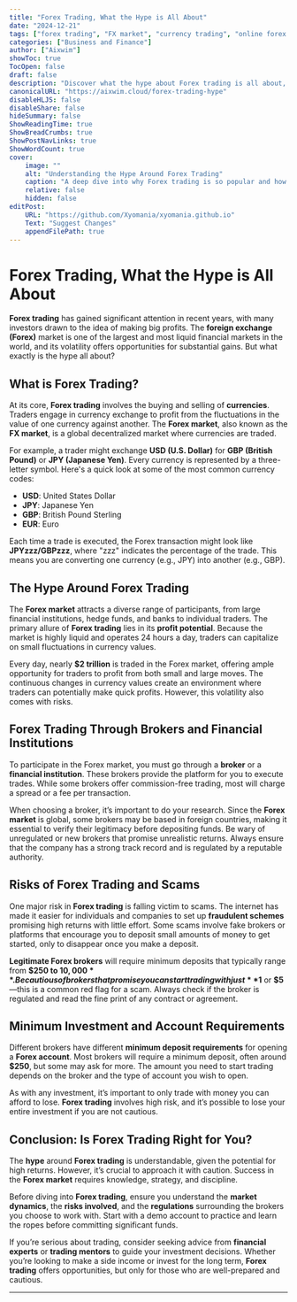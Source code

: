 ```yaml
---
title: "Forex Trading, What the Hype is All About"
date: "2024-12-21"
tags: ["forex trading", "FX market", "currency trading", "online forex trading", "investment management"]
categories: ["Business and Finance"]
author: ["Aixwim"]
showToc: true
TocOpen: false
draft: false
description: "Discover what the hype about Forex trading is all about, how it works, and how you can navigate the market to make profits or avoid scams."
canonicalURL: "https://aixwim.cloud/forex-trading-hype"
disableHLJS: false
disableShare: false
hideSummary: false
ShowReadingTime: true
ShowBreadCrumbs: true
ShowPostNavLinks: true
ShowWordCount: true
cover:
    image: ""
    alt: "Understanding the Hype Around Forex Trading"
    caption: "A deep dive into why Forex trading is so popular and how to navigate the market safely."
    relative: false
    hidden: false
editPost:
    URL: "https://github.com/Xyomania/xyomania.github.io"
    Text: "Suggest Changes"
    appendFilePath: true
---
```


# Forex Trading, What the Hype is All About

**Forex trading** has gained significant attention in recent years, with many investors drawn to the idea of making big profits. The **foreign exchange (Forex)** market is one of the largest and most liquid financial markets in the world, and its volatility offers opportunities for substantial gains. But what exactly is the hype all about?

## What is Forex Trading?

At its core, **Forex trading** involves the buying and selling of **currencies**. Traders engage in currency exchange to profit from the fluctuations in the value of one currency against another. The **Forex market**, also known as the **FX market**, is a global decentralized market where currencies are traded. 

For example, a trader might exchange **USD (U.S. Dollar)** for **GBP (British Pound)** or **JPY (Japanese Yen)**. Every currency is represented by a three-letter symbol. Here's a quick look at some of the most common currency codes:

- **USD**: United States Dollar
- **JPY**: Japanese Yen
- **GBP**: British Pound Sterling
- **EUR**: Euro

Each time a trade is executed, the Forex transaction might look like **JPYzzz/GBPzzz**, where "zzz" indicates the percentage of the trade. This means you are converting one currency (e.g., JPY) into another (e.g., GBP). 

## The Hype Around Forex Trading

The **Forex market** attracts a diverse range of participants, from large financial institutions, hedge funds, and banks to individual traders. The primary allure of **Forex trading** lies in its **profit potential**. Because the market is highly liquid and operates 24 hours a day, traders can capitalize on small fluctuations in currency values. 

Every day, nearly **$2 trillion** is traded in the Forex market, offering ample opportunity for traders to profit from both small and large moves. The continuous changes in currency values create an environment where traders can potentially make quick profits. However, this volatility also comes with risks.

## Forex Trading Through Brokers and Financial Institutions

To participate in the Forex market, you must go through a **broker** or a **financial institution**. These brokers provide the platform for you to execute trades. While some brokers offer commission-free trading, most will charge a spread or a fee per transaction.

When choosing a broker, it’s important to do your research. Since the **Forex market** is global, some brokers may be based in foreign countries, making it essential to verify their legitimacy before depositing funds. Be wary of unregulated or new brokers that promise unrealistic returns. Always ensure that the company has a strong track record and is regulated by a reputable authority.

## Risks of Forex Trading and Scams

One major risk in **Forex trading** is falling victim to scams. The internet has made it easier for individuals and companies to set up **fraudulent schemes** promising high returns with little effort. Some scams involve fake brokers or platforms that encourage you to deposit small amounts of money to get started, only to disappear once you make a deposit.

**Legitimate Forex brokers** will require minimum deposits that typically range from **$250 to $10,000**. Be cautious of brokers that promise you can start trading with just **$1** or **$5**—this is a common red flag for a scam. Always check if the broker is regulated and read the fine print of any contract or agreement.

## Minimum Investment and Account Requirements

Different brokers have different **minimum deposit requirements** for opening a **Forex account**. Most brokers will require a minimum deposit, often around **$250**, but some may ask for more. The amount you need to start trading depends on the broker and the type of account you wish to open. 

As with any investment, it’s important to only trade with money you can afford to lose. **Forex trading** involves high risk, and it’s possible to lose your entire investment if you are not cautious.

## Conclusion: Is Forex Trading Right for You?

The **hype** around **Forex trading** is understandable, given the potential for high returns. However, it’s crucial to approach it with caution. Success in the **Forex market** requires knowledge, strategy, and discipline. 

Before diving into **Forex trading**, ensure you understand the **market dynamics**, the **risks involved**, and the **regulations** surrounding the brokers you choose to work with. Start with a demo account to practice and learn the ropes before committing significant funds.

If you’re serious about trading, consider seeking advice from **financial experts** or **trading mentors** to guide your investment decisions. Whether you’re looking to make a side income or invest for the long term, **Forex trading** offers opportunities, but only for those who are well-prepared and cautious.

---
